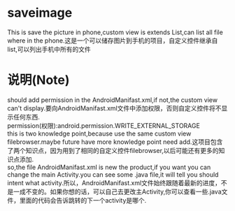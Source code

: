 # saveimage
This is save the picture in phone,custom view is extends List,can list all file where in the phone.这是一个可以储存图片到手机的项目，自定义控件继承自list,可以列出手机中所有的文件
# 说明(Note)
should add permission in the AndroidManifast.xml,if not,the custom view can't display.要向AndroidManifast.xml文件中添加权限，否则自定义控件将不显示任何东西.<br/>
permission(权限):android.permission.WRITE_EXTERNAL_STORAGE <br/>
this is two knowledge point,because use the same custom view filebrowser.maybe future have more knowledge point need add.这项目包含了两个知识点，因为用到了相同的自定义控件filebrowser,以后可能还有更多的知识点添加.<br/>
so,the file AndroidManifast.xml is new the product,if you want you can change the main Activity.you can see some .java file,it will tell you should intent what activity.所以，AndroidManifast.xml文件始终跟随着最新的进度，不是一成不变的。如果你想的话，可以自己去更改主Activity,你可以查看一些.java文件，里面的代码会告诉跳转的下一个activity是哪个.

